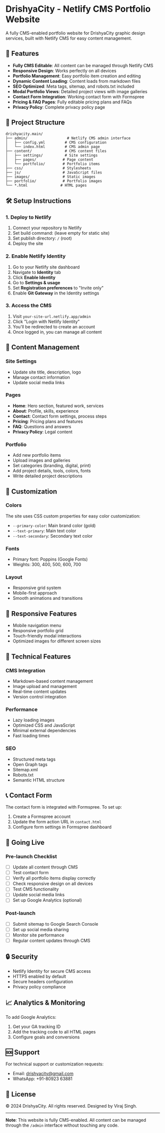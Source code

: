 # DrishyaCity - Netlify CMS Portfolio Website

A fully CMS-enabled portfolio website for DrishyaCity graphic design services, built with Netlify CMS for easy content management.

## 🚀 Features

- **Fully CMS Editable**: All content can be managed through Netlify CMS
- **Responsive Design**: Works perfectly on all devices
- **Portfolio Management**: Easy portfolio item creation and editing
- **Dynamic Content Loading**: Content loads from markdown files
- **SEO Optimized**: Meta tags, sitemap, and robots.txt included
- **Modal Portfolio Views**: Detailed project views with image galleries
- **Contact Form Integration**: Working contact form with Formspree
- **Pricing & FAQ Pages**: Fully editable pricing plans and FAQs
- **Privacy Policy**: Complete privacy policy page

## 📁 Project Structure

```
drishyacity.main/
├── admin/                  # Netlify CMS admin interface
│   ├── config.yml         # CMS configuration
│   └── index.html         # CMS admin page
├── content/               # CMS content files
│   ├── settings/          # Site settings
│   ├── pages/            # Page content
│   └── portfolio/        # Portfolio items
├── css/                  # Stylesheets
├── js/                   # JavaScript files
├── images/               # Static images
├── portfolio/            # Portfolio images
└── *.html               # HTML pages
```

## 🛠 Setup Instructions

### 1. Deploy to Netlify

1. Connect your repository to Netlify
2. Set build command: (leave empty for static site)
3. Set publish directory: `/` (root)
4. Deploy the site

### 2. Enable Netlify Identity

1. Go to your Netlify site dashboard
2. Navigate to **Identity** tab
3. Click **Enable Identity**
4. Go to **Settings & usage**
5. Set **Registration preferences** to "Invite only"
6. Enable **Git Gateway** in the Identity settings

### 3. Access the CMS

1. Visit `your-site-url.netlify.app/admin`
2. Click "Login with Netlify Identity"
3. You'll be redirected to create an account
4. Once logged in, you can manage all content

## 📝 Content Management

### Site Settings
- Update site title, description, logo
- Manage contact information
- Update social media links

### Pages
- **Home**: Hero section, featured work, services
- **About**: Profile, skills, experience
- **Contact**: Contact form settings, process steps
- **Pricing**: Pricing plans and features
- **FAQ**: Questions and answers
- **Privacy Policy**: Legal content

### Portfolio
- Add new portfolio items
- Upload images and galleries
- Set categories (branding, digital, print)
- Add project details, tools, colors, fonts
- Write detailed project descriptions

## 🎨 Customization

### Colors
The site uses CSS custom properties for easy color customization:
- `--primary-color`: Main brand color (gold)
- `--text-primary`: Main text color
- `--text-secondary`: Secondary text color

### Fonts
- Primary font: Poppins (Google Fonts)
- Weights: 300, 400, 500, 600, 700

### Layout
- Responsive grid system
- Mobile-first approach
- Smooth animations and transitions

## 📱 Responsive Features

- Mobile navigation menu
- Responsive portfolio grid
- Touch-friendly modal interactions
- Optimized images for different screen sizes

## 🔧 Technical Features

### CMS Integration
- Markdown-based content management
- Image upload and management
- Real-time content updates
- Version control integration

### Performance
- Lazy loading images
- Optimized CSS and JavaScript
- Minimal external dependencies
- Fast loading times

### SEO
- Structured meta tags
- Open Graph tags
- Sitemap.xml
- Robots.txt
- Semantic HTML structure

## 📞 Contact Form

The contact form is integrated with Formspree. To set up:

1. Create a Formspree account
2. Update the form action URL in `contact.html`
3. Configure form settings in Formspree dashboard

## 🚀 Going Live

### Pre-launch Checklist

- [ ] Update all content through CMS
- [ ] Test contact form
- [ ] Verify all portfolio items display correctly
- [ ] Check responsive design on all devices
- [ ] Test CMS functionality
- [ ] Update social media links
- [ ] Set up Google Analytics (optional)

### Post-launch

- [ ] Submit sitemap to Google Search Console
- [ ] Set up social media sharing
- [ ] Monitor site performance
- [ ] Regular content updates through CMS

## 🔒 Security

- Netlify Identity for secure CMS access
- HTTPS enabled by default
- Secure headers configuration
- Privacy policy compliance

## 📈 Analytics & Monitoring

To add Google Analytics:

1. Get your GA tracking ID
2. Add the tracking code to all HTML pages
3. Configure goals and conversions

## 🆘 Support

For technical support or customization requests:
- Email: drishyacity@gmail.com
- WhatsApp: +91-80923 63881

## 📄 License

© 2024 DrishyaCity. All rights reserved. Designed by Viraj Singh.

---

**Note**: This website is fully CMS-enabled. All content can be managed through the `/admin` interface without touching any code.
